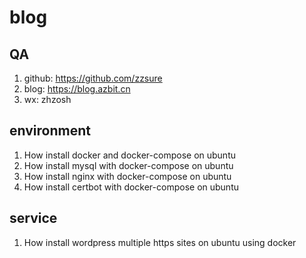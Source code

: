 # blog

## QA
1. github: https://github.com/zzsure
2. blog: https://blog.azbit.cn
3. wx: zhzosh

## environment
1. How install docker and docker-compose on ubuntu
2. How install mysql with docker-compose on ubuntu
3. How install nginx with docker-compose on ubuntu
4. How install certbot with docker-compose on ubuntu

## service
1. How install wordpress multiple https sites on ubuntu using docker
